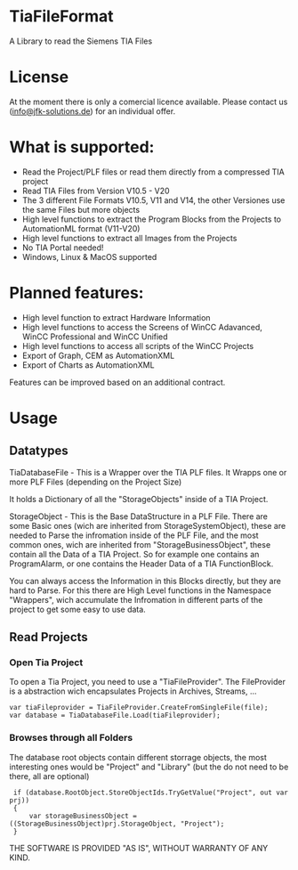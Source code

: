 # TiaFileFormat
A Library to read the Siemens TIA Files

# License
At the moment there is only a comercial licence available. Please contact us (info@jfk-solutions.de) for an individual offer.

# What is supported:
 * Read the Project/PLF files or read them directly from a compressed TIA project
 * Read TIA Files from Version V10.5 - V20
 * The 3 different File Formats V10.5, V11 and V14, the other Versiones use the same Files but more objects
 * High level functions to extract the Program Blocks from the Projects to AutomationML format (V11-V20)
 * High level functions to extract all Images from the Projects
 * No TIA Portal needed!
 * Windows, Linux & MacOS supported

# Planned features:
 * High level function to extract Hardware Information
 * High level functions to access the Screens of WinCC Adavanced, WinCC Professional and WinCC Unified
 * High level functions to access all scripts of the WinCC Projects
 * Export of Graph, CEM as AutomationXML
 * Export of Charts as AutomationXML

Features can be improved based on an additional contract.

# Usage

## Datatypes

TiaDatabaseFile - This is a Wrapper over the TIA PLF files. It Wrapps one or more PLF Files (depending on the Project Size)

It holds a Dictionary of all the "StorageObjects" inside of a TIA Project.

StorageObject - This is the Base DataStructure in a PLF File. There are some Basic ones (wich are inherited from StorageSystemObject), these are needed to Parse the infromation inside of the PLF File, and the most common ones, wich are inherited from "StorageBusinessObject", these contain all the Data of a TIA Project. So for example one contains an ProgramAlarm, or one contains the Header Data of a TIA FunctionBlock.

You can always access the Information in this Blocks directly, but they are hard to Parse. For this there are High Level functions in the Namespace "Wrappers", wich accumulate the Infromation in different parts of the project to get some easy to use data.

## Read Projects

### Open Tia Project

To open a Tia Project, you need to use a "TiaFileProvider". The FileProvider is a abstraction wich encapsulates Projects in
Archives, Streams, ...

    var tiaFileprovider = TiaFileProvider.CreateFromSingleFile(file);
    var database = TiaDatabaseFile.Load(tiaFileprovider);

### Browses through all Folders

The database root objects contain different storrage objects, the most interesting ones would be "Project" and "Library" (but the do not need to be there, all are optional)

     if (database.RootObject.StoreObjectIds.TryGetValue("Project", out var prj))
     {
         var storageBusinessObject = ((StorageBusinessObject)prj.StorageObject, "Project");
     }

THE SOFTWARE IS PROVIDED "AS IS", WITHOUT WARRANTY OF ANY KIND.
